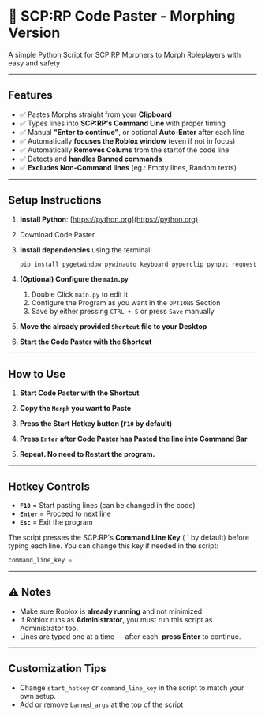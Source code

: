 # 📝 SCP:RP Code Paster - Morphing Version

A simple Python Script for SCP:RP Morphers to Morph Roleplayers with easy and safety

---

## Features

- ✅ Pastes Morphs straight from your **Clipboard**
- ✅ Types lines into **SCP:RP's Command Line** with proper timing
- ✅ Manual **"Enter to continue"**, or optional **Auto-Enter** after each line
- ✅ Automatically **focuses the Roblox window** (even if not in focus)
- ✅ Automatically **Removes Colums** from the startof the code line
- ✅ Detects and **handles Banned commands**
- ✅ **Excludes Non-Command lines** (eg.: Empty lines, Random texts)

---

## Setup Instructions

1. **Install Python**: [https://python.org](https://python.org)

2. Download Code Paster

3. **Install dependencies** using the terminal:
   ```bash
   pip install pygetwindow pywinauto keyboard pyperclip pynput requests
   ```

4. **(Optional) Configure the `main.py`**
   
   1) Double Click `main.py` to edit it
   2) Configure the Program as you want in the `OPTIONS` Section
   3) Save by either pressing `CTRL + S` or press `Save` manually

5. **Move the already provided `Shortcut` file to your Desktop**

6. **Start the Code Paster with the Shortcut**

---

## How to Use

1. **Start Code Paster with the Shortcut**

2. **Copy the `Morph` you want to Paste**

3. **Press the Start Hotkey button (`F10` by default)**

4. **Press `Enter` after Code Paster has Pasted the line into Command Bar**

5. **Repeat. No need to Restart the program.**

---

## Hotkey Controls

- **`F10`** = Start pasting lines (can be changed in the code)
- **`Enter`** = Proceed to next line
- **`Esc`** = Exit the program

The script presses the SCP:RP's **Command Line Key** ( ` by default) before typing each line. You can change this key if needed in the script:
```python
command_line_key = '`'
```

---

## ⚠️ Notes

- Make sure Roblox is **already running** and not minimized.
- If Roblox runs as **Administrator**, you must run this script as Administrator too.
- Lines are typed one at a time — after each, **press Enter** to continue.

---

## Customization Tips

- Change `start_hotkey` or `command_line_key` in the script to match your own setup.
- Add or remove `banned_args` at the top of the script


